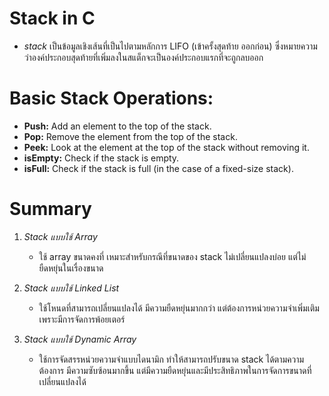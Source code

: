 
# Stack in C
- *stack* เป็นข้อมูลเชิงเส้นที่เป็นไปตามหลักการ LIFO (เข้าครั้งสุดท้าย ออกก่อน) ซึ่งหมายความว่าองค์ประกอบสุดท้ายที่เพิ่มลงในสแต็กจะเป็นองค์ประกอบแรกที่จะถูกลบออก

# Basic Stack Operations:
- **Push:** Add an element to the top of the stack.
- **Pop:** Remove the element from the top of the stack.
- **Peek:** Look at the element at the top of the stack without removing it.
- **isEmpty:** Check if the stack is empty.
- **isFull:** Check if the stack is full (in the case of a fixed-size stack).

# Summary
1. *Stack แบบใช้ Array* 
   - ใช้ array ขนาดคงที่ เหมาะสำหรับกรณีที่ขนาดของ stack ไม่เปลี่ยนแปลงบ่อย แต่ไม่ยืดหยุ่นในเรื่องขนาด
  
2. *Stack แบบใช้ Linked List*
   - ใช้โหนดที่สามารถเปลี่ยนแปลงได้ มีความยืดหยุ่นมากกว่า แต่ต้องการหน่วยความจำเพิ่มเติมเพราะมีการจัดการพ้อยเตอร์
  
3. *Stack แบบใช้ Dynamic Array*
   - ใช้การจัดสรรหน่วยความจำแบบไดนามิก ทำให้สามารถปรับขนาด stack ได้ตามความต้องการ มีความซับซ้อนมากขึ้น แต่มีความยืดหยุ่นและมีประสิทธิภาพในการจัดการขนาดที่เปลี่ยนแปลงได้